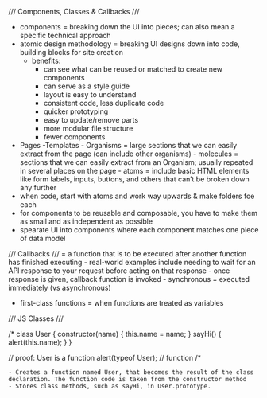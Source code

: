 /// Components, Classes & Callbacks ///
- components = breaking down the UI into pieces; can also mean a specific technical approach
- atomic design methodology = breaking UI designs down into code, building blocks for site creation
    - benefits:
        - can see what can be reused or matched to create new components
        - can serve as a style guide
        - layout is easy to understand
        - consistent code, less duplicate code
        - quicker prototyping
        - easy to update/remove parts
        - more modular file structure
        - fewer components
- Pages
    -Templates
        - Organisms = large sections that we can easily extract from the page (can include other organisms)
            - molecules = sections that we can easily extract from an Organism; usually repeated in several places on the page
                - atoms = include basic HTML elements like form labels, inputs, buttons, and others that can’t be broken down any further 
- when code, start with atoms and work way upwards & make folders foe each
- for components to be reusable and composable, you have to make them as small and as independent as possible
- spearate UI into components where each component matches one piece of data model

/// Callbacks ///
= a function that is to be executed after another function has finished executing
    - real-world examples include needing to wait for an API response to your request before acting on that response
        - once response is given, callback function is invoked
        - synchronous = executed immediately (vs asynchronous)
- first-class functions = when functions are treated as variables

/// JS Classes ///

/* class User {
  constructor(name) { this.name = name; }
  sayHi() { alert(this.name); }
}

// proof: User is a function
alert(typeof User); // function /*

    - Creates a function named User, that becomes the result of the class declaration. The function code is taken from the constructor method
    - Stores class methods, such as sayHi, in User.prototype.